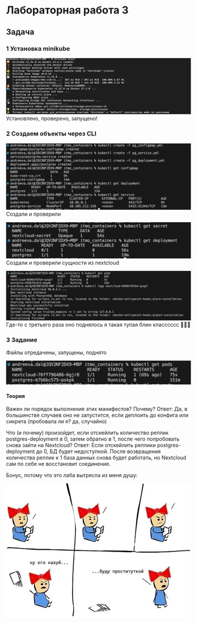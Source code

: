 # Лабораторная работа 3

## Задача
### 1 Установка minikube

![Установка и запуск minicube](image.png)
Установлено, проверено, запущено!

### 2 Создаем объекты через CLI

![Создание и проверка](image-1.png)
Создали и проверили

![nextcloud](image-2.png)
Создали и проверили сущности из nextcloud

![nextcloud logs](image-3.png)
Где-то с третьего раза оно поднялось
я такая тупая блин класссссс 💅💅💅


### 3 Задание

Файлы отредачены, запущены, поднято

![hw ready](image-4.png)

#### Теория

Важен ли порядок выполнения этих манифестов? Почему?
Ответ: Да, в большинстве случаев оно не запустится, если деплоить до конфига или сикрета (пробовала ли я? да, случайно)

Что (и почему) произойдет, если отскейлить количество реплик postgres-deployment в 0, затем обратно в 1, после чего попробовать снова зайти на Nextcloud?
Ответ: Если отскейлить реплики postgres-deployment до 0, БД будет недоступной. После возвращения количества реплик к 1 база данных снова будет работать, но Nextcloud сам по себе не восстановит соединение.

Бонус, потому что это лаба вытрясла из меня душу:

![meme](telegram-cloud-photo-size-2-5427125378671044568-y.jpg)